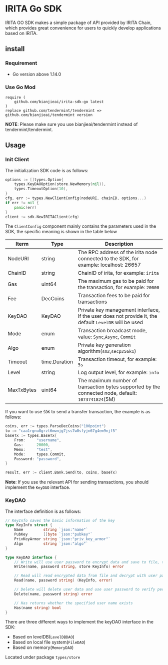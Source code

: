 # IRITA Go SDK

IRITA GO SDK makes a simple package of API provided by IRITA Chain, which provides great convenience for users to quickly develop applications based on IRITA.

## install

### Requirement

- Go version above 1.14.0

### Use Go Mod

```text
require (
    github.com/bianjieai/irita-sdk-go latest
)
replace github.com/tendermint/tendermint => github.com/bianjieai/tendermint version
```

**NOTE**: Please make sure you use bianjieai/tendermint instead of tendermint/tendermint.
## Usage

### Init Client

The initialization SDK code is as follows:

```go
options := []types.Option{
    types.KeyDAOOption(store.NewMemory(nil)),
    types.TimeoutOption(10),
}
cfg, err := types.NewClientConfig(nodeURI, chainID, options...)
if err != nil {
    panic(err)
}
client := sdk.NewIRITAClient(cfg)
```

The `ClientConfig` component mainly contains the parameters used in the SDK, the specific meaning is shown in the table below

| Iterm      | Type          | Description                                                                                           |
| ---------- | ------------- | ----------------------------------------------------------------------------------------------------- |
| NodeURI    | string        | The RPC address of the irita node connected to the SDK, for example: localhost: 26657                 |
| ChainID    | string        | ChainID of irita, for example: `irita`                                                                |
| Gas        | uint64        | The maximum gas to be paid for the transaction, for example: `20000`                                  |
| Fee        | DecCoins      | Transaction fees to be paid for transactions                                                          |
| KeyDAO     | KeyDAO        | Private key management interface, If the user does not provide it, the default `LevelDB` will be used |
| Mode       | enum          | Transaction broadcast mode, value: `Sync`,`Async`, `Commit`                                           |
| Algo       | enum          | Private key generation algorithm(`sm2`,`secp256k1`)                                                   |
| Timeout    | time.Duration | Transaction timeout, for example: `5s`                                                                |
| Level      | string        | Log output level, for example: `info`                                                                 |
| MaxTxBytes | uint64        | The maximum number of transaction bytes supported by the connected node, default: `1073741824`(5M)    |

If you want to use `SDK` to send a transfer transaction, the example is as follows:

```go
coins, err := types.ParseDecCoins("100point")
to := "caa1rgnu8grzt6mwnjg7jss7w0sfyjn67g4em9njf5"
baseTx := types.BaseTx{
    From:     "username",
    Gas:      20000,
    Memo:     "test",
    Mode:     types.Commit,
    Password: "password",
}

result, err := client.Bank.Send(to, coins, baseTx)
```

**Note**: If you use the relevant API for sending transactions, you should implement the `KeyDAO` interface.

### KeyDAO

 The interface definition is as follows:

```go
// KeyInfo saves the basic information of the key
type KeyInfo struct {
    Name         string `json:"name"`
    PubKey       []byte `json:"pubkey"`
    PrivKeyArmor string `json:"priv_key_armor"`
    Algo         string `json:"algo"`
}

type KeyDAO interface {
    // Write will use user password to encrypt data and save to file, the file name is user name
    Write(name, password string, store KeyInfo) error

    // Read will read encrypted data from file and decrypt with user password
    Read(name, password string) (KeyInfo, error)

    // Delete will delete user data and use user password to verify permissions
    Delete(name, password string) error

    // Has returns whether the specified user name exists
    Has(name string) bool
}
```

There are three different ways to implement the keyDAO interface in the SDK:

- Based on levelDB(`LevelDBDAO`)
- Based on local file system(`FileDAO`)
- Based on memory(`MemoryDAO`)

Located under package `types/store`
